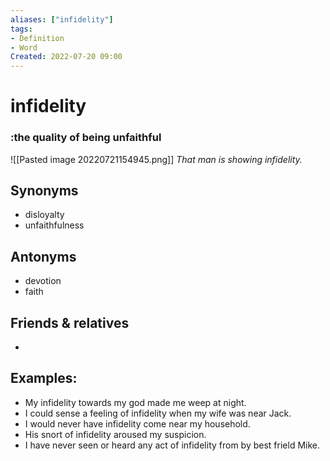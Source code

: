 ```yaml
---
aliases: ["infidelity"]
tags:
- Definition 
- Word
Created: 2022-07-20 09:00  
---
```

# infidelity
### :the quality of being unfaithful

![[Pasted image 20220721154945.png]]
*That man is showing infidelity.*

## Synonyms 
- disloyalty 
- unfaithfulness

## Antonyms 
- devotion 
- faith 

## Friends & relatives
- 

## Examples: 
- My infidelity towards my god made me weep at night. 
- I could sense a feeling of infidelity when my wife was near Jack. 
- I would never have infidelity come near my household.
- His snort of infidelity aroused my suspicion.
- I have never seen or heard any act of infidelity from by best frield Mike.